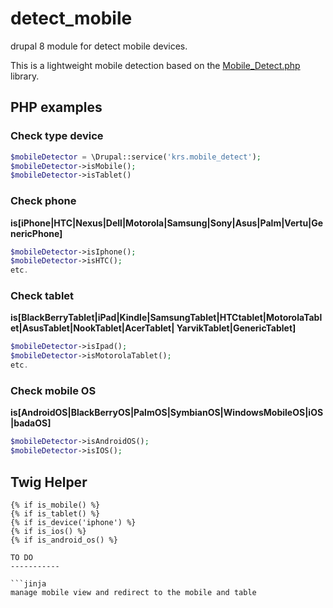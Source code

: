 detect_mobile
=============
drupal 8 module for detect mobile devices.

This is a lightweight mobile detection based on the [Mobile_Detect.php](http://mobiledetect.net/) library.

PHP examples
------------

### Check type device
``` php
$mobileDetector = \Drupal::service('krs.mobile_detect');
$mobileDetector->isMobile();
$mobileDetector->isTablet()
```

### Check phone
**is[iPhone|HTC|Nexus|Dell|Motorola|Samsung|Sony|Asus|Palm|Vertu|GenericPhone]**

``` php
$mobileDetector->isIphone();
$mobileDetector->isHTC();
etc.
```

### Check tablet
**is[BlackBerryTablet|iPad|Kindle|SamsungTablet|HTCtablet|MotorolaTablet|AsusTablet|NookTablet|AcerTablet|
YarvikTablet|GenericTablet]**

```php
$mobileDetector->isIpad();
$mobileDetector->isMotorolaTablet();
etc.
```

### Check mobile OS
**is[AndroidOS|BlackBerryOS|PalmOS|SymbianOS|WindowsMobileOS|iOS|badaOS]**

```php
$mobileDetector->isAndroidOS();
$mobileDetector->isIOS();
```

Twig Helper
-----------

```jinja
{% if is_mobile() %}
{% if is_tablet() %}
{% if is_device('iphone') %} 
{% if is_ios() %}
{% if is_android_os() %}

TO DO
-----------

```jinja
manage mobile view and redirect to the mobile and table
